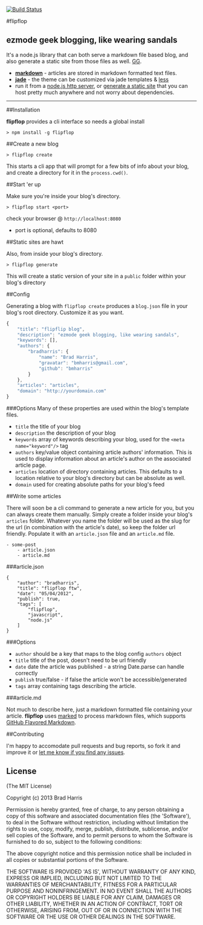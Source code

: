 [![Build Status](https://secure.travis-ci.org/bmharris/flipflop.png?branch=master)](http://travis-ci.org/bmharris/flipflop)

#flipflop

## ezmode geek blogging, like wearing sandals

It's a node.js library that can both serve a markdown file based blog, and also generate a static site from those files as well. [GG][].

+	**[markdown][]** - articles are stored in markdown formatted text files.
+	**[jade][]** - the theme can be customized via jade templates & [less][]
+	run it from a [node.js http server](#start-er-up), or [generate a static site](#static-sites-are-hawt) that you can host pretty much anywhere and not worry about dependencies.

---

##Installation

**flipflop** provides a cli interface so needs a global install

```
> npm install -g flipflop
```

##Create a new blog

```
> flipflop create
```

This starts a cli app that will prompt for a few bits of info about your blog, and create a directory for it in the `process.cwd()`.

##Start 'er up

Make sure you're inside your blog's directory.

```
> flipflop start <port>
```
check your browser @ `http://localhost:8080`
+	port is optional, defaults to 8080

##Static sites are hawt

Also, from inside your blog's directory.

```
> flipflop generate
```

This will create a static version of your site in a `public` folder within your blog's directory

##Config

Generating a blog with `flipflop create` produces a `blog.json` file in your blog's root directory.  Customize it as you want.

```javascript
{
	"title": "flipflip blog",
	"description": "ezmode geek blogging, like wearing sandals",
	"keywords": [],
	"authors": {
		"bradharris": {
			"name": "Brad Harris",
			"gravatar": "bmharris@gmail.com",
			"github": "bmharris"
		}
	},
	"articles": "articles",
	"domain": "http://yourdomain.com"
}
```
###Options
Many of these properties are used within the blog's template files.

+	`title` the title of your blog
+	`description` the description of your blog
+	`keywords` array of keywords describing your blog, used for the `<meta name="keyword"/>` tag
+	`authors` key/value object containing article authors' information.  This is used to display information about an article's author on the associated article page.
+	`articles` location of directory containing articles.  This defaults to a location relative to your blog's directory but can be absolute as well.
+	`domain` used for creating absolute paths for your blog's feed

##Write some articles

There will soon be a cli command to generate a new article for you, but you can always create them manually.  Simply create a folder inside your blog's `articles` folder.  Whatever you name the folder will be used as the slug for the url (in combination with the article's date), so keep the folder url friendly.  Populate it with an `article.json` file and an `article.md` file.

```
- some-post
	- article.json
	- article.md
```

###article.json

```
{
	"author": "bradharris",
	"title": "flipflop ftw",
	"date": "05/04/2012",
	"publish": true,
	"tags": [
		"flipflop",
		"javascript",
		"node.js"
	]
}
```
###Options
+	`author` should be a key that maps to the blog config `authors` object
+	`title` title of the post, doesn't need to be url friendly
+	`date` date the article was published - a string Date.parse can handle correctly
+	`publish` true/false - if false the article won't be accessible/generated
+	`tags` array containing tags describing the article.

###article.md

Not much to describe here, just a markdown formatted file containing your article.  **flipflop** uses [marked][] to process markdown files, which supports [GitHub Flavored Markdown][gfm].

##Contributing

I'm happy to accomodate pull requests and bug reports, so fork it and improve it or [let me know if you find any issues][issues].

## License

(The MIT License)

Copyright (c) 2013 Brad Harris

Permission is hereby granted, free of charge, to any person obtaining
a copy of this software and associated documentation files (the
'Software'), to deal in the Software without restriction, including
without limitation the rights to use, copy, modify, merge, publish,
distribute, sublicense, and/or sell copies of the Software, and to
permit persons to whom the Software is furnished to do so, subject to
the following conditions:

The above copyright notice and this permission notice shall be
included in all copies or substantial portions of the Software.

THE SOFTWARE IS PROVIDED 'AS IS', WITHOUT WARRANTY OF ANY KIND,
EXPRESS OR IMPLIED, INCLUDING BUT NOT LIMITED TO THE WARRANTIES OF
MERCHANTABILITY, FITNESS FOR A PARTICULAR PURPOSE AND NONINFRINGEMENT.
IN NO EVENT SHALL THE AUTHORS OR COPYRIGHT HOLDERS BE LIABLE FOR ANY
CLAIM, DAMAGES OR OTHER LIABILITY, WHETHER IN AN ACTION OF CONTRACT,
TORT OR OTHERWISE, ARISING FROM, OUT OF OR IN CONNECTION WITH THE
SOFTWARE OR THE USE OR OTHER DEALINGS IN THE SOFTWARE.

[GG]: http://www.urbandictionary.com/define.php?term=gg
[markdown]: http://daringfireball.net/projects/markdown/
[jade]: https://github.com/visionmedia/jade/
[less]: http://lesscss.org/
[marked]: https://github.com/chjj/marked
[gfm]: http://github.github.com/github-flavored-markdown/
[issues]: https://github.com/selfcontained/flipflop/issues
